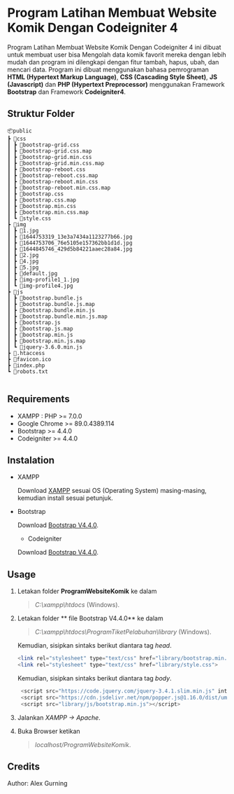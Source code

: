 # Program Latihan Membuat Website Komik Dengan Codeigniter 4

Program Latihan Membuat Website Komik Dengan Codeigniter 4 ini dibuat untuk membuat user bisa Mengolah data komik favorit mereka dengan lebih mudah dan program ini dilengkapi dengan fitur tambah, hapus, ubah, dan mencari data. Program ini dibuat menggunakan bahasa pemrograman **HTML (Hypertext Markup Language)**, **CSS (Cascading Style Sheet)**, **JS (Javascript)** dan **PHP (Hypertext Preprocessor)** menggunakan Framework **Bootstrap** dan Framework **Codeigniter4**.

## Struktur Folder

```
📦public
┣ 📂css
┃ ┣ 📜bootstrap-grid.css
┃ ┣ 📜bootstrap-grid.css.map
┃ ┣ 📜bootstrap-grid.min.css
┃ ┣ 📜bootstrap-grid.min.css.map
┃ ┣ 📜bootstrap-reboot.css
┃ ┣ 📜bootstrap-reboot.css.map
┃ ┣ 📜bootstrap-reboot.min.css
┃ ┣ 📜bootstrap-reboot.min.css.map
┃ ┣ 📜bootstrap.css
┃ ┣ 📜bootstrap.css.map
┃ ┣ 📜bootstrap.min.css
┃ ┣ 📜bootstrap.min.css.map
┃ ┗ 📜style.css
┣ 📂img
┃ ┣ 📜1.jpg
┃ ┣ 📜1644753319_13e3a7434a1123277b66.jpg
┃ ┣ 📜1644753706_76e5105e157362bb1d1d.jpg
┃ ┣ 📜1644845746_429d5b84221aaec28a84.jpg
┃ ┣ 📜2.jpg
┃ ┣ 📜4.jpg
┃ ┣ 📜5.jpg
┃ ┣ 📜default.jpg
┃ ┣ 📜img-profile1_1.jpg
┃ ┗ 📜img-profile4.jpg
┣ 📂js
┃ ┣ 📜bootstrap.bundle.js
┃ ┣ 📜bootstrap.bundle.js.map
┃ ┣ 📜bootstrap.bundle.min.js
┃ ┣ 📜bootstrap.bundle.min.js.map
┃ ┣ 📜bootstrap.js
┃ ┣ 📜bootstrap.js.map
┃ ┣ 📜bootstrap.min.js
┃ ┣ 📜bootstrap.min.js.map
┃ ┗ 📜jquery-3.6.0.min.js
┣ 📜.htaccess
┣ 📜favicon.ico
┣ 📜index.php
┗ 📜robots.txt


```

## Requirements

- XAMPP : PHP >= 7.0.0
- Google Chrome >= 89.0.4389.114
- Bootstrap >= 4.4.0
- Codeigniter >= 4.4.0

## Instalation

- XAMPP

  Download [XAMPP](https://www.apachefriends.org/download.html) sesuai OS (Operating System) masing-masing, kemudian install sesuai petunjuk.

- Bootstrap

  Download [Bootstrap V4.4.0](https://getbootstrap.com/docs/4.0/getting-started/download/).
  
  - Codeigniter

  Download [Bootstrap V4.4.0](http://codeigniter.com/download).

## Usage

1. Letakan folder **ProgramWebsiteKomik** ke dalam
   > _C:\xampp\htdocs_ (Windows).
2. Letakan folder ** file Bootstrap V4.4.0** ke dalam

   > _C:\xampp\htdocs\ProgramTiketPelabuhan\library_ (Windows).

   Kemudian, sisipkan sintaks berikut diantara tag _head_.

   ```php
   <link rel="stylesheet" type="text/css" href="library/bootstrap.min.css">
   <link rel="stylesheet" type="text/css" href="library/style.css">
   ```

   Kemudian, sisipkan sintaks berikut diantara tag _body_.

   ```php
    <script src="https://code.jquery.com/jquery-3.4.1.slim.min.js" integrity="sha384-J6qa4849blE2+poT4WnyKhv5vZF5SrPo0iEjwBvKU7imGFAV0wwj1yYfoRSJoZ+n" crossorigin="anonymous"></script>
    <script src="https://cdn.jsdelivr.net/npm/popper.js@1.16.0/dist/umd/popper.min.js" integrity="sha384-Q6E9RHvbIyZFJoft+2mJbHaEWldlvI9IOYy5n3zV9zzTtmI3UksdQRVvoxMfooAo" crossorigin="anonymous"></script>
    <script src="library/js/bootstrap.min.js"></script>
   ```

3. Jalankan _XAMPP -> Apache_.
4. Buka Browser ketikan
   > _localhost/ProgramWebsiteKomik_.

## Credits

Author: Alex Gurning

















